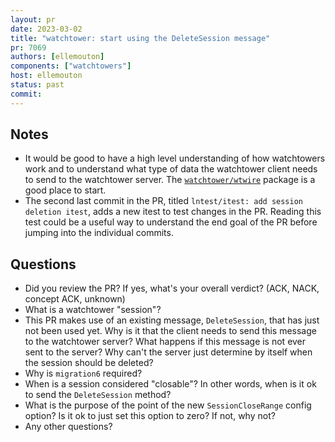 ```yaml
---
layout: pr
date: 2023-03-02    
title: "watchtower: start using the DeleteSession message"
pr: 7069
authors: [ellemouton]
components: ["watchtowers"]
host: ellemouton
status: past
commit:
---
```


## Notes

* It would be good to have a high level understanding of how watchtowers work and to
  understand what type of data the watchtower client needs to send to the watchtower 
  server. The [`watchtower/wtwire`](https://github.com/lightningnetwork/lnd/tree/master/watchtower/wtwire) 
  package is a good place to start.
* The second last commit in the PR, titled `lntest/itest: add session deletion itest`,
  adds a new itest to test changes in the PR. Reading this test could be a useful way
  to understand the end goal of the PR before jumping into the individual commits.

## Questions

* Did you review the PR? If yes, what's your overall verdict? (ACK, NACK, concept 
  ACK, unknown)
* What is a watchtower "session"? 
* This PR makes use of an existing message, `DeleteSession`, that has just not been used
  yet. Why is it that the client needs to send this message to the watchtower server? 
  What happens if this message is not ever sent to the server? Why can't the server just 
  determine by itself when the session should be deleted?
* Why is `migration6` required? 
* When is a session considered "closable"? In other words, when is it ok to send the 
  `DeleteSession` method?
* What is the purpose of the point of the new `SessionCloseRange` config option? Is it 
  ok to just set this option to zero? If not, why not? 
* Any other questions? 